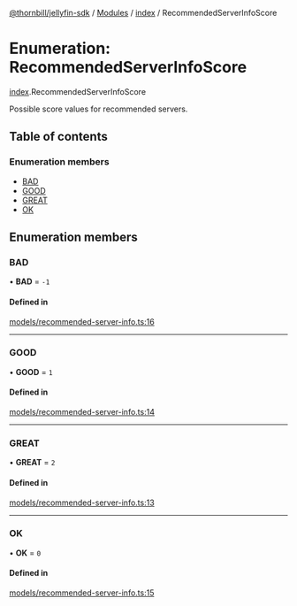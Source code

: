 [@thornbill/jellyfin-sdk](../README.md) / [Modules](../modules.md) / [index](../modules/index.md) / RecommendedServerInfoScore

# Enumeration: RecommendedServerInfoScore

[index](../modules/index.md).RecommendedServerInfoScore

Possible score values for recommended servers.

## Table of contents

### Enumeration members

- [BAD](index.RecommendedServerInfoScore.md#bad)
- [GOOD](index.RecommendedServerInfoScore.md#good)
- [GREAT](index.RecommendedServerInfoScore.md#great)
- [OK](index.RecommendedServerInfoScore.md#ok)

## Enumeration members

### BAD

• **BAD** = `-1`

#### Defined in

[models/recommended-server-info.ts:16](https://github.com/thornbill/jellyfin-sdk-typescript/blob/c68c853/src/models/recommended-server-info.ts#L16)

___

### GOOD

• **GOOD** = `1`

#### Defined in

[models/recommended-server-info.ts:14](https://github.com/thornbill/jellyfin-sdk-typescript/blob/c68c853/src/models/recommended-server-info.ts#L14)

___

### GREAT

• **GREAT** = `2`

#### Defined in

[models/recommended-server-info.ts:13](https://github.com/thornbill/jellyfin-sdk-typescript/blob/c68c853/src/models/recommended-server-info.ts#L13)

___

### OK

• **OK** = `0`

#### Defined in

[models/recommended-server-info.ts:15](https://github.com/thornbill/jellyfin-sdk-typescript/blob/c68c853/src/models/recommended-server-info.ts#L15)
